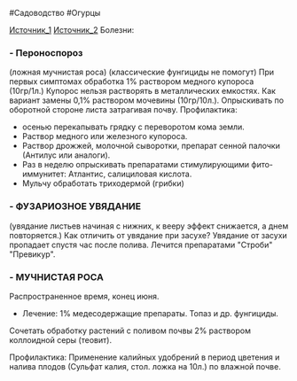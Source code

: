 #Садоводство #Огурцы

[Источник_1](https://yandex.ru/video/preview/5613866456730405050)
[Источник_2](https://www.youtube.com/watch?v=i2Ozug4Ieto)
Болезни:
### - Пероноспороз
(ложная мучнистая роса) (классические фунгициды не помогут)
При первых симптомах обработка 1% раствором медного купороса (10гр/1л.) Купорос нельзя растворять в металлических емкостях.
Как вариант замены 0,1% раствором мочевины (10гр/10л.). 
Опрыскивать по оборотной стороне листа затрагивая почву.
Профилактика: 
- осенью перекапывать грядку с переворотом кома земли.
- Раствор медного или железного купороса.
- Раствор дрожжей, молочной сыворотки, препарат сенной палочки (Антилус или аналоги).
- Раз в неделю опрыскивать препаратами стимулирующими фито-иммунитет: Атлантис, салициловая кислота.
- Мульчу обработать триходермой (грибки)


### - ФУЗАРИОЗНОЕ УВЯДАНИЕ
(увядание листьев начиная с нижних, к вееру эффект снижается, а днем повторяется.) 
Как отличить от увядание при засухе? Увядание от засухи пропадает спустя час после полива.
Лечится препаратами "Строби" "Превикур".
 
### - МУЧНИСТАЯ РОСА 
Распространенное время, конец июня.
- Лечение: 1% медесодержащие препараты. Топаз и др. фунгициды.

Сочетать обработку растений с поливом почвы 2% раствором коллоидной серы (теовит).

Профилактика:
Применение калийных удобрений в период цветения и налива плодов (Сульфат калия, стол. ложка на 10л.) по влажной почве.